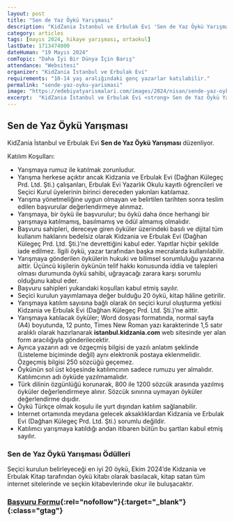 ```yaml
---
layout: post
title: "Sen de Yaz Öykü Yarışması"
description: "KidZania İstanbul ve Erbulak Evi 'Sen de Yaz Öykü Yarışması' düzenliyor."
category: articles
tags: [mayıs 2024, hikaye yarışması, ortaokul]
lastDate: 1713474000
dateHuman: "19 Mayıs 2024"
comTopic: "Daha İyi Bir Dünya İçin Barış"
attendance: "Websitesi"
organizer: "KidZania İstanbul ve Erbulak Evi"
requirements: "10-14 yaş aralığındaki genç yazarlar katılabilir."
permalink: "sende-yaz-oyku-yarismasi"
image: "https://edebiyatyarismalari.com/images/2024/nisan/sende-yaz-oyku-yarismasi.jpg"
excerpt:  "KidZania İstanbul ve Erbulak Evi <strong> Sen de Yaz Öykü Yarışması </strong> düzenliyor."
---
```


## Sen de Yaz Öykü Yarışması
KidZania İstanbul ve Erbulak Evi **Sen de Yaz Öykü Yarışması** düzenliyor.  

Katılım Koşulları:
- Yarışmaya rumuz ile katılmak zorunludur. 
- Yarışma herkese açıktır ancak Kidzania ve Erbulak Evi (Dağhan Külegeç Prd. Ltd. Şti.) çalışanları, Erbulak Evi Yazarlık Okulu kayıtlı öğrencileri ve Seçici Kurul üyelerinin birinci dereceden yakınları katılamaz.
- Yarışma yönetmeliğine uygun olmayan ve belirtilen tarihten sonra teslim edilen başvurular değerlendirmeye alınmaz.
- Yarışmaya, bir öykü ile başvurulur; bu öykü daha önce herhangi bir yarışmaya katılmamış, basılmamış ve ödül almamış olmalıdır.
- Başvuru sahipleri, dereceye giren öyküler üzerindeki basılı ve dijital tüm kullanım haklarını bedelsiz olarak Kidzania ve Erbulak Evi (Dağhan Külegeç Prd. Ltd. Şti.)’ne devrettiğini kabul eder. Yapıtlar hiçbir şekilde iade edilmez. İlgili öykü, yazar tarafından başka mecralarda kullanılabilir.
- Yarışmaya gönderilen öykülerin hukuki ve bilimsel sorumluluğu yazarına aittir. Üçüncü kişilerin öykünün telif hakkı konusunda iddia ve talepleri olması durumunda öykü sahibi, uğrayacağı zarara karşı sorumlu olduğunu kabul eder.
- Başvuru sahipleri yukarıdaki koşulları kabul etmiş sayılır.
- Seçici kurulun yayımlamaya değer bulduğu 20 öykü, kitap hâline getirilir.
- Yarışmaya katılım sayısına bağlı olarak ön seçici kurul oluşturma yetkisi Kidzania ve Erbulak Evi (Dağhan Külegeç Prd. Ltd. Şti.)’ne aittir.
- Yarışmaya katılacak öyküler; Word dosyası formatında, normal sayfa (A4) boyutunda, 12 punto, Times New Roman yazı karakterinde 1,5 satır aralıklı olarak hazırlanarak **istanbul.kidzania.com** web sitesinde yer alan form aracılığıyla gönderilecektir.
- Ayrıca yazarın adı ve özgeçmiş bilgisi de yazılı anlatım şeklinde (Listeleme biçiminde değil) aynı elektronik postaya eklenmelidir. Özgeçmiş bilgisi 250 sözcüğü geçemez.
- Öykünün sol üst köşesinde katılımcının sadece rumuzu yer almalıdır. Katılımcının adı öyküde yazılmamalıdır.
- Türk dilinin özgünlüğü korunarak, 800 ile 1200 sözcük arasında yazılmış öyküler değerlendirmeye alınır. Sözcük sınırına uymayan öyküler değerlendirme dışıdır.
- Öykü Türkçe olmak koşulu ile yurt dışından katılım sağlanabilir.
- Internet ortamında meydana gelecek aksaklıklardan Kidzania ve Erbulak Evi (Dağhan Külegeç Prd. Ltd. Şti.) sorumlu değildir.
- Katılımcı yarışmaya katıldığı andan itibaren bütün bu şartları kabul etmiş sayılır.


### Sen de Yaz Öykü Yarışması Ödülleri
Seçici kurulun belirleyeceği en iyi 20 öykü, Ekim 2024’de Kidzania ve Erbulak Kitap tarafından öykü kitabı olarak basılacak, kitap satan tüm internet sitelerinde ve seçkin kitabevlerinde okur ile buluşacaktır.


### [Başvuru Formu](https://istanbul.kidzania.com/?ref=edebiyatyarismalari.com){:rel="nofollow"}{:target="_blank"}{:class="gtag"}